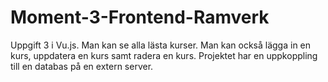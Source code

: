 # Moment-3-Frontend-Ramverk

Uppgift 3 i Vu.js. Man kan se alla lästa kurser.
Man kan också lägga in en kurs, uppdatera en kurs samt radera en kurs.
Projektet har en uppkoppling till en databas på en extern server.
